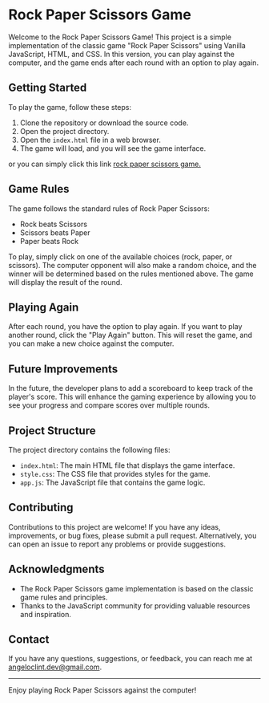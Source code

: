 # Rock Paper Scissors Game

Welcome to the Rock Paper Scissors Game! This project is a simple implementation of the classic game "Rock Paper Scissors" using Vanilla JavaScript, HTML, and CSS. In this version, you can play against the computer, and the game ends after each round with an option to play again.

## Getting Started

To play the game, follow these steps:

1. Clone the repository or download the source code.
2. Open the project directory.
3. Open the `index.html` file in a web browser.
4. The game will load, and you will see the game interface.

or you can simply click this link [rock paper scissors game.](https://acorbillo.github.io/rock_paper_scissors_game/)

## Game Rules

The game follows the standard rules of Rock Paper Scissors:

- Rock beats Scissors
- Scissors beats Paper
- Paper beats Rock

To play, simply click on one of the available choices (rock, paper, or scissors). The computer opponent will also make a random choice, and the winner will be determined based on the rules mentioned above. The game will display the result of the round.

## Playing Again

After each round, you have the option to play again. If you want to play another round, click the "Play Again" button. This will reset the game, and you can make a new choice against the computer.

## Future Improvements

In the future, the developer plans to add a scoreboard to keep track of the player's score. This will enhance the gaming experience by allowing you to see your progress and compare scores over multiple rounds.

## Project Structure

The project directory contains the following files:

- `index.html`: The main HTML file that displays the game interface.
- `style.css`: The CSS file that provides styles for the game.
- `app.js`: The JavaScript file that contains the game logic.

## Contributing

Contributions to this project are welcome! If you have any ideas, improvements, or bug fixes, please submit a pull request. Alternatively, you can open an issue to report any problems or provide suggestions.


## Acknowledgments

- The Rock Paper Scissors game implementation is based on the classic game rules and principles.
- Thanks to the JavaScript community for providing valuable resources and inspiration.

## Contact

If you have any questions, suggestions, or feedback, you can reach me at [angeloclint.dev@gmail.com](mailto:angeloclint.dev@gmail.com).

---

Enjoy playing Rock Paper Scissors against the computer!